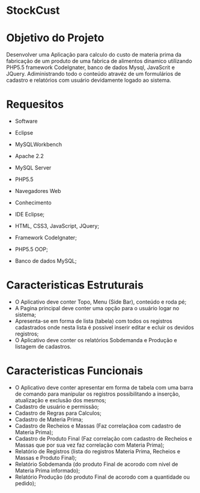 # StockCust

# Objetivo do Projeto 

Desenvolver uma Aplicação para calculo do custo de materia prima da fabricação de um produto de uma fabrica de alimentos dinamico utilizando PHP5.5 framework CodeIgnater, banco de dados Mysql, JavaScrit e JQuery. 
Adiministrando todo o conteúdo atravéz de um formulários de cadastro e relatórios com usuário devidamente logado ao sistema.

# Requesitos
- Software

 - Eclipse 
 - MySQLWorkbench
 - Apache 2.2
 - MySQL Server
 - PHP5.5
 - Navegadores Web

- Conhecimento

 - IDE Eclipse;
 - HTML, CSS3, JavaScript, JQuery;
 - Framework CodeIgnater;
 - PHP5.5 OOP;
 - Banco de dados MySQL;
 
# Caracteristicas Estruturais
- O Aplicativo deve conter  Topo, Menu (Side Bar), conteúdo e roda pé;
- A Pagina principal deve conter uma opção para o usuário logar no sistema;
- Apresenta-se em forma de lista (tabela) com todos os registros cadastrados onde nesta lista é possivel inserir editar e ecluir os devidos registros;
- O Aplicativo deve conter os relatórios Sobdemanda e Produção e listagem de cadastros.

# Caracteristicas Funcionais
- O Aplicativo deve conter apresentar em forma de tabela com uma barra de comando para manipular os registros possibilitando a inserção, atualização e exclusão dos mesmos;
- Cadastro de usuário e permissão;
- Cadastro de Regras para Calculos;
- Cadastro de Materia Prima;
- Cadastro de Recheios e Massas (Faz correlaçãoa com cadastro de Materia Prima);
- Cadastro de Produto Final (Faz correlação com cadastro de Recheios e Massas que por sua vez faz correlação com Materia Prima);
- Relatório de Registros (lista do registros Materia Prima, Recheios e Massas e Produto Final);
- Relatório Sobdemanda (do produto Final de acorodo com nível de Materia Prima informado);
- Relatório Produção (do produto Final de acorodo com a quantidade ou pedido);

